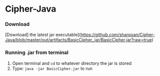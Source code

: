 # Cipher-Java

### Download
[Download] the latest jar executable](https://github.com/sharpsan/Cipher-Java/blob/master/out/artifacts/BasicCipher_jar/BasicCipher.jar?raw=true)

### Running .jar from terminal
1. Open terminal and `cd` to whatever directory the jar is stored
2. Type: `java -jar BasicCipher.jar` to run